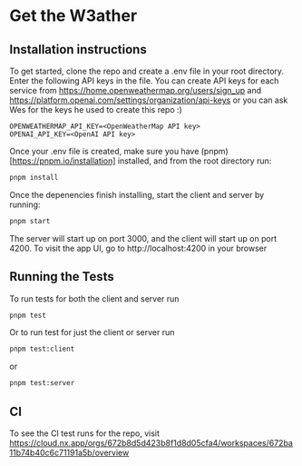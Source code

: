 # Get the W3ather

## Installation instructions

To get started, clone the repo and create a .env file in your root directory. Enter the following API keys in the file. You can create API keys for each service from https://home.openweathermap.org/users/sign_up and https://platform.openai.com/settings/organization/api-keys or you can ask Wes for the keys he used to create this repo :)

```env
OPENWEATHERMAP_API_KEY=<OpenWeatherMap API key>
OPENAI_API_KEY=<OpenAI API key>
```

Once your .env file is created, make sure you have (pnpm)[https://pnpm.io/installation] installed, and from the root directory run:

```sh
pnpm install
```

Once the depenencies finish installing, start the client and server by running:

```sh
pnpm start
```

The server will start up on port 3000, and the client will start up on port 4200. To visit the app UI, go to http://localhost:4200 in your browser

## Running the Tests

To run tests for both the client and server run

```sh
pnpm test
```

Or to run test for just the client or server run

```sh
pnpm test:client
```

or

```sh
pnpm test:server
```

## CI

To see the CI test runs for the repo, visit https://cloud.nx.app/orgs/672b8d5d423b8f1d8d05cfa4/workspaces/672ba11b74b40c6c71191a5b/overview
